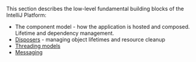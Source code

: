 [//]: # (title: Fundamentals)

<!-- Copyright 2000-2022 JetBrains s.r.o. and other contributors. Use of this source code is governed by the Apache 2.0 license that can be found in the LICENSE file. -->

This section describes the low-level fundamental building blocks of the IntelliJ Platform:

* The component model - how the application is hosted and composed. Lifetime and dependency management.
* [Disposers](disposers.md) - managing object lifetimes and resource cleanup
* [Threading models](general_threading_rules.md)
* [Messaging](messaging_infrastructure.md)